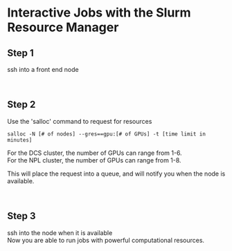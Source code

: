 # Interactive Jobs with the Slurm Resource Manager

## Step 1
ssh into a front end node  

<br/>

## Step 2
Use the 'salloc' command to request for resources

    salloc -N [# of nodes] --gres==gpu:[# of GPUs] -t [time limit in minutes]

For the DCS cluster, the number of GPUs can range from 1-6.  
For the NPL cluster, the number of GPUs can range from 1-8.  
  
This will place the request into a queue, and will notify you when the node is available.

<br/>

## Step 3
ssh into the node when it is available  
Now you are able to run jobs with powerful computational resources.



